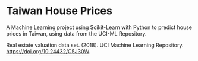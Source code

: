 # Taiwan House Prices

A Machine Learning project using Scikit-Learn with Python to predict house prices in Taiwan, using data from the UCI-ML Repository.

Real estate valuation data set. (2018). UCI Machine Learning Repository. https://doi.org/10.24432/C5J30W.
